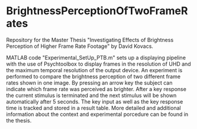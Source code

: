 # BrightnessPerceptionOfTwoFrameRates
 Repository for the Master Thesis "Investigating Effects of Brightness Perception of Higher Frame Rate Footage" by David Kovacs.
 
 MATLAB code "Experimental_SetUp_PTB.m" sets up a displaying pipeline with the use of Psychtoolbox to display frames in the resolution of UHD and the maximum temporal resolution of the output device. An experiment is performed to compare the brightness perception of two different frame rates shown in one image. By pressing an arrow key the subject can indicate which frame rate was perceived as brighter. After a key response the current stimulus is terminated and the next stimulus will be shown automatically after 5 seconds. The key input as well as the key response time is tracked and stored in a result table. More detailed and additional information about the context and experimental porcedure can be found in the thesis.
